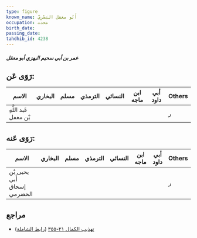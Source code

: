 ```yaml
---
type: figure
known_name: أَبُو معقل البَصْرِيّ
occupation: محدث
birth_date:
passing_date:
tahdhib_id: 4238
---
```

##### عمر بن أبي سحيم البهزي أبو معقل

## رَوَى عَن:
| الاسم                 | البخاري | مسلم | الترمذي | النسائي | ابن ماجه | أبي داود | Others |
| --------------------- | ------- | ---- | ------- | ------- | -------- | -------- | ------ |
| عَبد اللَّهِ بْن مغفل |         |      |         |         |          |          | ر      |
## رَوَى عَنه:
| الاسم                       | البخاري | مسلم | الترمذي | النسائي | ابن ماجه | أبي داود | Others |
| --------------------------- | ------- | ---- | ------- | ------- | -------- | -------- | ------ |
| يحيى بْن أَبي إسحاق الحضرمي |         |      |         |         |          |          | ر      |
## مراجع
- [تهذيب الكمال ٢١-٣٥٥](obsidian://open?vault=Tahdhib-al-Kamal&file=Figures/٤٢٣٨-عمر%20بن%20أبي%20سحيم%20البهزي%20أبو%20معقل) ([رابط الشاملة](https://shamela.ws/book/3722/11002))